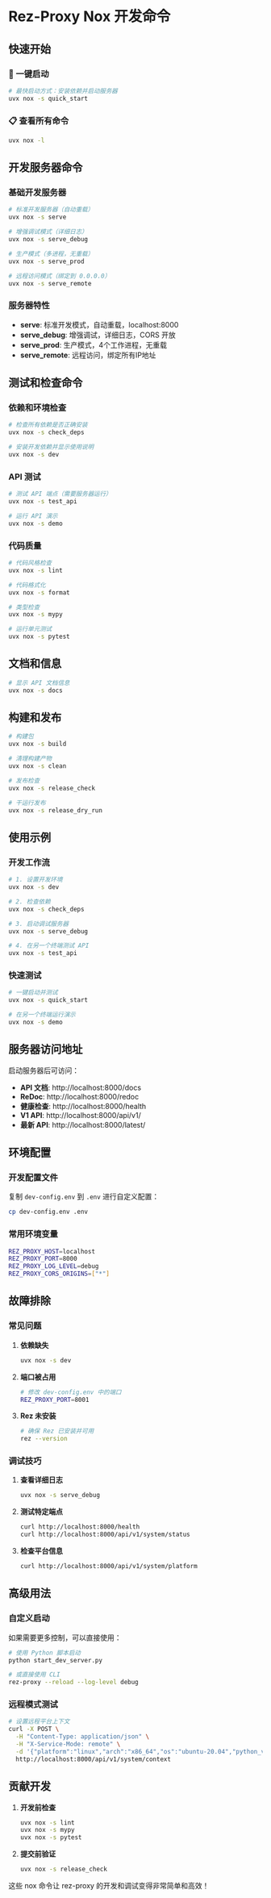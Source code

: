 # Rez-Proxy Nox 开发命令

## 快速开始

### 🚀 一键启动

```bash
# 最快启动方式：安装依赖并启动服务器
uvx nox -s quick_start
```

### 📋 查看所有命令

```bash
uvx nox -l
```

## 开发服务器命令

### 基础开发服务器

```bash
# 标准开发服务器（自动重载）
uvx nox -s serve

# 增强调试模式（详细日志）
uvx nox -s serve_debug

# 生产模式（多进程，无重载）
uvx nox -s serve_prod

# 远程访问模式（绑定到 0.0.0.0）
uvx nox -s serve_remote
```

### 服务器特性

- **serve**: 标准开发模式，自动重载，localhost:8000
- **serve_debug**: 增强调试，详细日志，CORS 开放
- **serve_prod**: 生产模式，4个工作进程，无重载
- **serve_remote**: 远程访问，绑定所有IP地址

## 测试和检查命令

### 依赖和环境检查

```bash
# 检查所有依赖是否正确安装
uvx nox -s check_deps

# 安装开发依赖并显示使用说明
uvx nox -s dev
```

### API 测试

```bash
# 测试 API 端点（需要服务器运行）
uvx nox -s test_api

# 运行 API 演示
uvx nox -s demo
```

### 代码质量

```bash
# 代码风格检查
uvx nox -s lint

# 代码格式化
uvx nox -s format

# 类型检查
uvx nox -s mypy

# 运行单元测试
uvx nox -s pytest
```

## 文档和信息

```bash
# 显示 API 文档信息
uvx nox -s docs
```

## 构建和发布

```bash
# 构建包
uvx nox -s build

# 清理构建产物
uvx nox -s clean

# 发布检查
uvx nox -s release_check

# 干运行发布
uvx nox -s release_dry_run
```

## 使用示例

### 开发工作流

```bash
# 1. 设置开发环境
uvx nox -s dev

# 2. 检查依赖
uvx nox -s check_deps

# 3. 启动调试服务器
uvx nox -s serve_debug

# 4. 在另一个终端测试 API
uvx nox -s test_api
```

### 快速测试

```bash
# 一键启动并测试
uvx nox -s quick_start

# 在另一个终端运行演示
uvx nox -s demo
```

## 服务器访问地址

启动服务器后可访问：

- **API 文档**: http://localhost:8000/docs
- **ReDoc**: http://localhost:8000/redoc  
- **健康检查**: http://localhost:8000/health
- **V1 API**: http://localhost:8000/api/v1/
- **最新 API**: http://localhost:8000/latest/

## 环境配置

### 开发配置文件

复制 `dev-config.env` 到 `.env` 进行自定义配置：

```bash
cp dev-config.env .env
```

### 常用环境变量

```bash
REZ_PROXY_HOST=localhost
REZ_PROXY_PORT=8000
REZ_PROXY_LOG_LEVEL=debug
REZ_PROXY_CORS_ORIGINS=["*"]
```

## 故障排除

### 常见问题

1. **依赖缺失**
   ```bash
   uvx nox -s dev
   ```

2. **端口被占用**
   ```bash
   # 修改 dev-config.env 中的端口
   REZ_PROXY_PORT=8001
   ```

3. **Rez 未安装**
   ```bash
   # 确保 Rez 已安装并可用
   rez --version
   ```

### 调试技巧

1. **查看详细日志**
   ```bash
   uvx nox -s serve_debug
   ```

2. **测试特定端点**
   ```bash
   curl http://localhost:8000/health
   curl http://localhost:8000/api/v1/system/status
   ```

3. **检查平台信息**
   ```bash
   curl http://localhost:8000/api/v1/system/platform
   ```

## 高级用法

### 自定义启动

如果需要更多控制，可以直接使用：

```bash
# 使用 Python 脚本启动
python start_dev_server.py

# 或直接使用 CLI
rez-proxy --reload --log-level debug
```

### 远程模式测试

```bash
# 设置远程平台上下文
curl -X POST \
  -H "Content-Type: application/json" \
  -H "X-Service-Mode: remote" \
  -d '{"platform":"linux","arch":"x86_64","os":"ubuntu-20.04","python_version":"3.8.10"}' \
  http://localhost:8000/api/v1/system/context
```

## 贡献开发

1. **开发前检查**
   ```bash
   uvx nox -s lint
   uvx nox -s mypy
   uvx nox -s pytest
   ```

2. **提交前验证**
   ```bash
   uvx nox -s release_check
   ```

这些 nox 命令让 rez-proxy 的开发和调试变得非常简单和高效！

